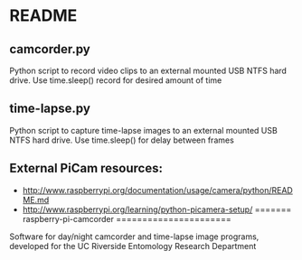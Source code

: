 # README #

## camcorder.py ##
Python script to record video clips to an external mounted USB NTFS hard drive.
Use time.sleep() record for desired amount of time

## time-lapse.py ##
Python script to capture time-lapse images to an external mounted USB NTFS hard drive.
Use time.sleep() for delay between frames

## External PiCam resources: ##
* http://www.raspberrypi.org/documentation/usage/camera/python/README.md
* http://www.raspberrypi.org/learning/python-picamera-setup/
=======
raspberry-pi-camcorder
======================

Software for day/night camcorder and time-lapse image programs, developed for the UC Riverside Entomology Research Department 
